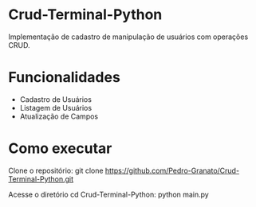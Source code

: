 # Crud-Terminal-Python
Implementação de cadastro de manipulação de usuários com operações CRUD.

# Funcionalidades
- Cadastro de Usuários
- Listagem de Usuários
- Atualização de Campos

# Como executar 
Clone o repositório: git clone https://github.com/Pedro-Granato/Crud-Terminal-Python.git

Acesse o diretório cd Crud-Terminal-Python:
python main.py

